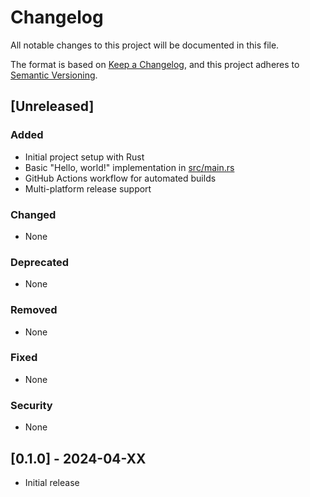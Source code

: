 # Changelog

All notable changes to this project will be documented in this file.

The format is based on [Keep a Changelog](https://keepachangelog.com/en/1.0.0/),
and this project adheres to [Semantic Versioning](https://semver.org/spec/v2.0.0.html).

## [Unreleased]

### Added

- Initial project setup with Rust
- Basic "Hello, world!" implementation in [src/main.rs](src/main.rs)
- GitHub Actions workflow for automated builds
- Multi-platform release support

### Changed

- None

### Deprecated

- None

### Removed

- None

### Fixed

- None

### Security

- None

## [0.1.0] - 2024-04-XX

- Initial release
